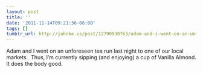 ```yaml
---
layout: post
title: ''
date: '2011-11-14T09:21:36-06:00'
tags: []
tumblr_url: http://jahnke.us/post/12790930763/adam-and-i-went-on-an-unforeseen-tea-run-last
---
```

Adam and I went on an unforeseen tea run last night to one of our local markets. 
Thus, I’m currently sipping (and enjoying) a cup of Vanilla Almond. It does the body good. 
